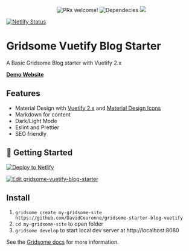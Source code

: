 <p align="center">
 <img src="https://img.shields.io/badge/PRs-welcome-brightgreen.svg" alt="PRs welcome!" />
 <img src="https://david-dm.org/DavidCouronne/gridsome-starter-blog-vuetify.svg" alt="Dependecies" >
 <a href="https://david-dm.org/DavidCouronne/gridsome-starter-blog-vuetify?type=dev" title="devDependencies status"><img src="https://david-dm.org/DavidCouronne/gridsome-starter-blog-vuetify.svg"/></a>
</p>

[![Netlify Status](https://api.netlify.com/api/v1/badges/50efe2bc-15f4-491f-9146-3e17d4955355/deploy-status)](https://app.netlify.com/sites/objective-hugle-1a8641/deploys)


# Gridsome Vuetify Blog Starter


 A Basic Gridsome Blog starter with Vuetify 2.x

 [**Demo Website**](https://gridsome-vuetify-blog-starter.netlify.com/)


## Features

+ Material Design with [Vuetify 2.x](https://vuetifyjs.com/en/) and [Material Design Icons](https://material.io/resources/icons/?style=baseline)
+ Markdown for content
+ Dark/Light Mode
+ Eslint and Prettier
+ SEO friendly

## 🚀 Getting Started



[![Deploy to Netlify](https://www.netlify.com/img/deploy/button.svg)](https://app.netlify.com/start/deploy?repository=https://github.com/DavidCouronne/gridsome-starter-blog-vuetify)

[![Edit gridsome-vuetify-blog-starter](https://codesandbox.io/static/img/play-codesandbox.svg)](https://codesandbox.io/s/github/DavidCouronne/gridsome-starter-blog-vuetify)

## Install

1. `gridsome create my-gridsome-site https://github.com/DavidCouronne/gridsome-starter-blog-vuetify`
2. `cd my-gridsome-site` to open folder
3. `gridsome develop` to start local dev server at http://localhost:8080

See the [Gridsome docs](https://gridsome.org/) for more information.
